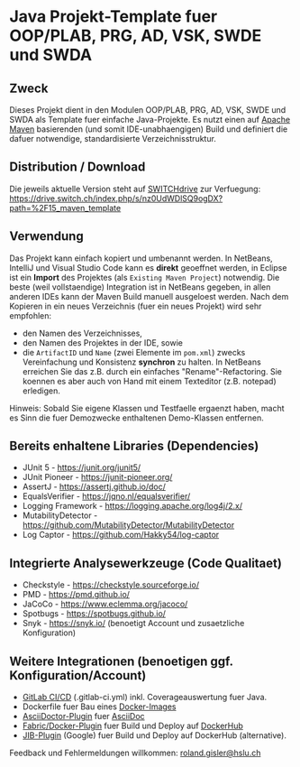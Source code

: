 # Java Projekt-Template fuer OOP/PLAB, PRG, AD, VSK, SWDE und SWDA

## Zweck
Dieses Projekt dient in den Modulen OOP/PLAB, PRG, AD, VSK, SWDE und SWDA als 
Template fuer einfache Java-Projekte. Es nutzt einen auf 
[Apache Maven](https://maven.apache.org/) basierenden (und somit IDE-unabhaengigen) 
Build und definiert die dafuer notwendige, standardisierte Verzeichnisstruktur.

## Distribution / Download
Die jeweils aktuelle Version steht auf [SWITCHdrive](https://drive.switch.ch/) zur Verfuegung:
https://drive.switch.ch/index.php/s/nz0UdWDlSQ9ogDX?path=%2F15_maven_template

## Verwendung
Das Projekt kann einfach kopiert und umbenannt werden. In NetBeans, IntelliJ und 
Visual Studio Code kann es **direkt** geoeffnet werden, in Eclipse  ist 
ein **Import** des Projektes (als `Existing Maven Project`) notwendig. 
Die beste (weil vollstaendige) Integration ist in NetBeans gegeben, in allen
anderen IDEs kann der Maven Build manuell ausgeloest werden. Nach dem Kopieren
in ein neues Verzeichnis (fuer ein neues Projekt) wird sehr empfohlen:
* den Namen des Verzeichnisses, 
* den Namen des Projektes in der IDE, sowie 
* die `ArtifactID` und `Name` (zwei Elemente im `pom.xml`)
zwecks Vereinfachung und Konsistenz **synchron** zu halten.
In NetBeans erreichen Sie das z.B. durch ein einfaches "Rename"-Refactoring. 
Sie koennen es aber auch von Hand mit einem Texteditor (z.B. notepad) erledigen.

Hinweis: Sobald Sie eigene Klassen und Testfaelle ergaenzt haben, macht es Sinn
die fuer Demozwecke enthaltenen Demo-Klassen entfernen.

## Bereits enhaltene Libraries (Dependencies)
* JUnit 5 - https://junit.org/junit5/
* JUnit Pioneer - https://junit-pioneer.org/
* AssertJ - https://assertj.github.io/doc/
* EqualsVerifier - https://jqno.nl/equalsverifier/
* Logging Framework - https://logging.apache.org/log4j/2.x/
* MutabilityDetector - https://github.com/MutabilityDetector/MutabilityDetector
* Log Captor - https://github.com/Hakky54/log-captor

## Integrierte Analysewerkzeuge (Code Qualitaet)
* Checkstyle - https://checkstyle.sourceforge.io/
* PMD - https://pmd.github.io/
* JaCoCo - https://www.eclemma.org/jacoco/
* Spotbugs - https://spotbugs.github.io/
* Snyk - https://snyk.io/ (benoetigt Account und zusaetzliche Konfiguration)

## Weitere Integrationen (benoetigen ggf. Konfiguration/Account)
* [GitLab CI/CD](https://docs.gitlab.com/ee/ci/) (.gitlab-ci.yml) inkl. Coverageauswertung fuer Java.
* Dockerfile fuer Bau eines [Docker-Images](https://www.docker.com/)
* [AsciiDoctor-Plugin](https://asciidoctor.org/) fuer [AsciiDoc](https://asciidoc.org/)
* [Fabric/Docker-Plugin](https://dmp.fabric8.io/) fuer Build und Deploy auf [DockerHub](https://hub.docker.com/)
* [JIB-Plugin](https://github.com/GoogleContainerTools/jib/tree/master/jib-maven-plugin) (Google) fuer Build und Deploy auf DockerHub (alternative).

Feedback und Fehlermeldungen willkommen: roland.gisler@hslu.ch
